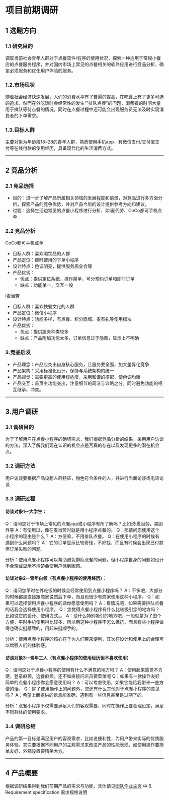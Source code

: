 # 项目前期调研

## 1 选题方向

### 1.1 研究目的
调查当前社会青年人群对于点餐软件/程序的使用状况，探索一种适用于常规小餐店的点餐服务程序，并对国内市场上常见的点餐相关的软件应用进行竞品分析，确定必须服务和优化用户体验的服务。

### 1.2.市场现状
随着社会经济快速发展，人们的消费水平有了普遍的提高，在吃食上有了更多可选的追求，然而在外吃饭时会经常性的发生“”排队点餐”的问题，消费者的时间大量用于排队等待点餐的情况，同时在点餐过程中还可能会出现服务员无法及时实现消费者的下单需求。

### 1.3.目标人群
主要对象为年龄段18~28的青年人群，熟悉使用手机app，有微信支付/支付宝支付等在线付款的使用经历，具备现代化的生活消费方式。

---

## 2 竞品分析

### 2.1 竞品选择

 - 目的：进一步了解产品所属相关领域的发展程度和前景，对竞品进行多方面分析，探索产品的竞争优势，并对产品今后的设计提供参考方向和建议。
 - 过程：选择生活边常见的点餐小程序进行分析，如i麦代劳、CoCo都可手机点单

### 2.2 竞品分析

CoCo都可手机点单
  - 目标人群：喜欢喝饮品的人群 
  - 产品定位：即时使用的下单小程序
  - 设计特点：色调明亮，提供服务周全合理
  - 产品优劣：
      - 优点：提供定位系统，操作简单，可分预约订单和即时订单 
      - 缺点：功能单一，交互一般
      
i麦当劳
  - 目标人群：喜欢快餐文化的人群
  - 产品定位：微信小程序
  - 设计特点：功能多样，有点餐、积分商城、麦有礼等使用模块
  - 产品优劣：
      - 优点：提供服务种类较多
      - 缺点：产品附加功能太多，订单信息过于隐蔽，显示上不明确

### 3.竞品启发

- 产品理念：产品应突出自身核心服务，且服务要全面，加大差异化竞争 
- 产品架构：采用标准化设计，保持与系统架构的统一
- 产品视觉：需要更高的使用舒适度，采用和谐的搭配，使色调均衡
- 产品交互：首页主功能突出，注意细节的简洁与详略之分，同时避免功能的相互继承、冲突。

---

## 3.用户调研

### 3.1 调研目的
为了了解用户在点餐小程序的确切需求，我们根据竞品分析的结果，采用用户访谈的方法，深入了解我们现在认识的机会点是否真的存在以及发现更多的潜在机会点。

### 3.2 调研方法
用户访谈要根据产品设想人群特征，物色符合条件的人，并进行当面访谈或电话访谈

### 3.3 调研过程

#### 访谈对象1--大学生：
   
Q：请问您对于市场上常见的点餐app或小程序有所了解吗？比如说i麦当劳，美团外等
A：有使用过，像在麦当劳时就是用小程序点餐的。
Q：那请问您使用这个小程序的理由是什么？
A：方便嘛，不用排队点餐。
Q：在使用小程序的时候有遇到什么问题吗？
A：它的订单显示比较奇怪，不好找，而且有时候会出现已付款但订单失败的问题。

分析：使用点餐小程序可以帮助避免排队点餐的问题，但小程序自身的问题如设计不合理或显示不清楚会使用户感到困惑。

#### 访谈对象2--青年白领（有点餐小程序的使用经历）：

Q：请问您平时在外吃饭的时候会经常使用到点餐小程序吗？
A：不多吧，大部分的时候都是直接跟商家说然后下单，而且也很少有商家使用这种小程序。
Q：如果可以选择使用点餐小程序的话你愿意使用吗？
A：看情况吧，如果需要排队点餐的话我会选择使用小程序。
Q：您觉得点餐小程序有什么比较吸引您的地方吗？比如说它的设计、使用方式。。
A：没什么特别吸引的地方吧，一般就是为了图个方便，平时手机使用得比较多，所以用这种小程序不怎么抵抗，而且有些小程序做得也确实挺精致的，用起来挺顺手的。

分析：使用点餐小程序的核心在于为人们带来便利，其次在设计和使用上的合理可以增强人们的体验感。

#### 访谈对象3--青年工人（有点餐小程序的使用经历但不喜欢使用）
   
Q：请问您对于点餐小程序的使用有什么不满意的地方吗？
A：使用起来感觉不方便，登录麻烦，选餐麻烦，还不如直接问店员要菜单呢
Q：如果有一款操作友好简单的点餐小程序你会愿意使用吗？
A：可以考虑使用，如果它能给我带来一些方便的话。
Q：除了使用操作上的问题外，您还有什么其他对于点餐小程序的意见吗？
A：希望上面提供的信息能准确，遇到有一些信息甚至是过期了的。

分析：点餐小程序不仅需要满足人们的客观需要，同时在操作上要合理设定，满足不同群体的使用要求。

### 3.4 调研总结

产品的第一目标是满足用户的客观需求，比如说便利性，为用户带来实际的优质服务体验，其次要根据不同用户的主观需求来改进产品的性能表现，如使用操作要简单友好、外观设置要精美大方。

---

## 4 产品概要

根据调研结果得到我们前期产品的需求与功能，具体请见[团队作业主页](https://owl-movies-ticket-system.github.io/Dashboard/) 中 6. Requirement specification 需求规格说明
